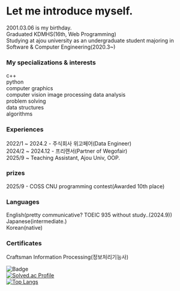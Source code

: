 # Let me introduce myself.  
2001.03.06 is my birthday.  
Graduated KDMHS(16th, Web Programming)  
Studying at ajou university as an undergraduate student majoring in Software & Computer Engineering(2020.3~)


### My specializations & interests  
c++  
python  
computer graphics  
computer vision
image processing
data analysis  
problem solving  
data structures  
algorithms  

  
### Experiences
2022/1 ~ 2024.2 - 주식회사 위고페어(Data Engineer)  
2024/2 ~ 2024.12 - 프리랜서(Partner of Wegofair)   
2025/9 ~ Teaching Assistant, Ajou Univ, OOP.  

### prizes
2025/9 - COSS CNU programming contest(Awarded 10th place)  
  
### Languages  
English(pretty communicative? TOEIC 935 without study..(2024.9))  
Japanese(intermediate.)  
Korean(native)  


### Certificates  
Craftsman Information Processing(정보처리기능사)  
  
  


![Badge](https://cp-logo.vercel.app/codeforces/hellcat0306)  
[![Solved.ac Profile](http://mazassumnida.wtf/api/v2/generate_badge?boj=p030610)](https://solved.ac/p030610/)  
[![Top Langs](https://github-readme-stats.vercel.app/api/top-langs/?username=p030610)](https://github.com/anuraghazra/github-readme-stats)

